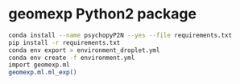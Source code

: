# geomexp Python2 package

```bash
conda install --name psychopyP2N --yes --file requirements.txt  
pip install -r requirements.txt  
conda env export > environment_droplet.yml  
conda env create -f environment.yml
import geomexp.ml
geomexp.ml.ml_exp()  
```
